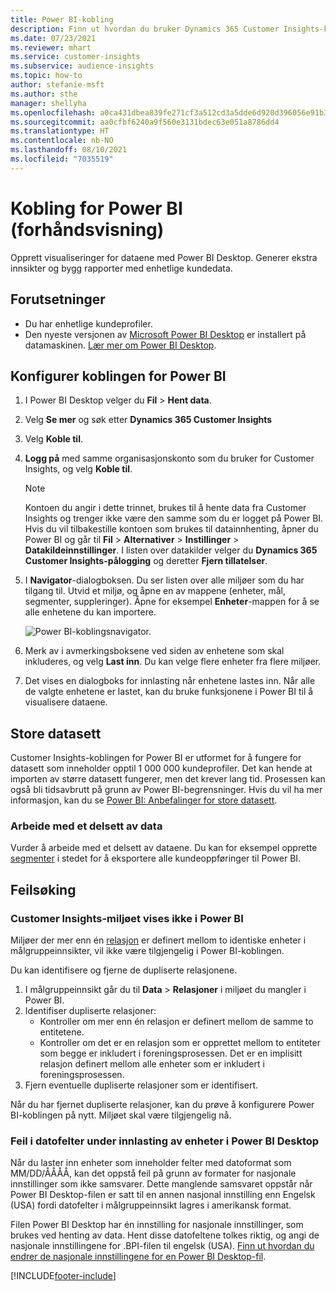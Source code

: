 ```yaml
---
title: Power BI-kobling
description: Finn ut hvordan du bruker Dynamics 365 Customer Insights-koblingen i Power BI.
ms.date: 07/23/2021
ms.reviewer: mhart
ms.service: customer-insights
ms.subservice: audience-insights
ms.topic: how-to
author: stefanie-msft
ms.author: sthe
manager: shellyha
ms.openlocfilehash: a0ca431dbea839fe271cf3a512cd3a5dde6d920d396056e91b33bcf7ed84272a
ms.sourcegitcommit: aa0cfbf6240a9f560e3131bdec63e051a8786dd4
ms.translationtype: HT
ms.contentlocale: nb-NO
ms.lasthandoff: 08/10/2021
ms.locfileid: "7035519"
---
```

# <a name="connector-for-power-bi-preview"></a>Kobling for Power BI (forhåndsvisning)

Opprett visualiseringer for dataene med Power BI Desktop. Generer ekstra innsikter og bygg rapporter med enhetlige kundedata.

## <a name="prerequisites"></a>Forutsetninger

- Du har enhetlige kundeprofiler.
- Den nyeste versjonen av [Microsoft Power BI Desktop](https://powerbi.microsoft.com/desktop/) er installert på datamaskinen. [Lær mer om Power BI Desktop](/power-bi/desktop-what-is-desktop).

## <a name="configure-the-connector-for-power-bi"></a>Konfigurer koblingen for Power BI

1. I Power BI Desktop velger du **Fil** > **Hent data**.

1. Velg **Se mer** og søk etter **Dynamics 365 Customer Insights**

1. Velg **Koble til**.

1. **Logg på** med samme organisasjonskonto som du bruker for Customer Insights, og velg **Koble til**.
   > [!NOTE]
   > Kontoen du angir i dette trinnet, brukes til å hente data fra Customer Insights og trenger ikke være den samme som du er logget på Power BI. Hvis du vil tilbakestille kontoen som brukes til datainnhenting, åpner du Power BI og går til **Fil** > **Alternativer** > **Instillinger** > **Datakildeinnstillinger**. I listen over datakilder velger du **Dynamics 365 Customer Insights-pålogging** og deretter **Fjern tillatelser**.  

1. I **Navigator**-dialogboksen. Du ser listen over alle miljøer som du har tilgang til. Utvid et miljø, og åpne en av mappene (enheter, mål, segmenter, suppleringer). Åpne for eksempel **Enheter**-mappen for å se alle enhetene du kan importere.

   ![Power BI-koblingsnavigator.](media/power-bi-navigator.png "Power BI-koblingsnavigator")

1. Merk av i avmerkingsboksene ved siden av enhetene som skal inkluderes, og velg **Last inn**. Du kan velge flere enheter fra flere miljøer.

1. Det vises en dialogboks for innlasting når enhetene lastes inn. Når alle de valgte enhetene er lastet, kan du bruke funksjonene i Power BI til å visualisere dataene.

## <a name="large-data-sets"></a>Store datasett

Customer Insights-koblingen for Power BI er utformet for å fungere for datasett som inneholder opptil 1 000 000 kundeprofiler. Det kan hende at importen av større datasett fungerer, men det krever lang tid. Prosessen kan også bli tidsavbrutt på grunn av Power BI-begrensninger. Hvis du vil ha mer informasjon, kan du se [Power BI: Anbefalinger for store datasett](/power-bi/admin/service-premium-what-is#large-datasets). 

### <a name="work-with-a-subset-of-data"></a>Arbeide med et delsett av data

Vurder å arbeide med et delsett av dataene. Du kan for eksempel opprette [segmenter](segments.md) i stedet for å eksportere alle kundeoppføringer til Power BI.

## <a name="troubleshooting"></a>Feilsøking

### <a name="customer-insights-environment-doesnt-show-in-power-bi"></a>Customer Insights-miljøet vises ikke i Power BI

Miljøer der mer enn én [relasjon](relationships.md) er definert mellom to identiske enheter i målgruppeinnsikter, vil ikke være tilgjengelig i Power BI-koblingen.

Du kan identifisere og fjerne de dupliserte relasjonene.

1. I målgruppeinnsikt går du til **Data** > **Relasjoner** i miljøet du mangler i Power BI.
2. Identifiser dupliserte relasjoner:
   - Kontroller om mer enn én relasjon er definert mellom de samme to entitetene.
   - Kontroller om det er en relasjon som er opprettet mellom to entiteter som begge er inkludert i foreningsprosessen. Det er en implisitt relasjon definert mellom alle enheter som er inkludert i foreningsprosessen.
3. Fjern eventuelle dupliserte relasjoner som er identifisert.

Når du har fjernet dupliserte relasjoner, kan du prøve å konfigurere Power BI-koblingen på nytt. Miljøet skal være tilgjengelig nå.

### <a name="errors-on-date-fields-when-loading-entities-in-power-bi-desktop"></a>Feil i datofelter under innlasting av enheter i Power BI Desktop

Når du laster inn enheter som inneholder felter med datoformat som MM/DD/ÅÅÅÅ, kan det oppstå feil på grunn av formater for nasjonale innstillinger som ikke samsvarer. Dette manglende samsvaret oppstår når Power BI Desktop-filen er satt til en annen nasjonal innstilling enn Engelsk (USA) fordi datofelter i målgruppeinnsikt lagres i amerikansk format.

Filen Power BI Desktop har én innstilling for nasjonale innstillinger, som brukes ved henting av data. Hent disse datofeltene tolkes riktig, og angi de nasjonale innstillingene for .BPI-filen til engelsk (USA). [Finn ut hvordan du endrer de nasjonale innstillingene for en Power BI Desktop-fil](/power-bi/fundamentals/supported-languages-countries-regions.md#choose-the-locale-for-importing-data-into-power-bi-desktop).

[!INCLUDE[footer-include](../includes/footer-banner.md)]
